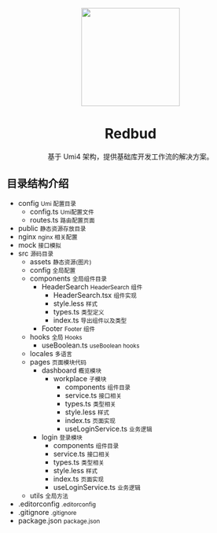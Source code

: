<p align="center">
  <a href="https://redbud.xingkang.wang">
    <img width="200" src="https://cdn.jsdelivr.net/gh/walrusjs/redbud@latest/public/logo.svg">
  </a>
</p>

<h1 align="center">Redbud</h1>

<div align="center">
基于 Umi4 架构，提供基础库开发工作流的解决方案。
</div>

## 目录结构介绍

<Tree>
  <ul>
    <li>
      config
      <small>Umi 配置目录</small>
      <ul>
        <li>
          config.ts
          <small>Umi配置文件</small>
        </li>
        <li>
          routes.ts
          <small>路由配置页面</small>
        </li>
      </ul>
    </li>
    <li>
      public
      <small>静态资源存放目录</small>
    </li>
    <li>
      nginx
      <small>nginx 相关配置</small>
    </li>
    <li>
      mock
      <small>接口模拟</small>
    </li>
    <li>
      src
      <small>源码目录</small>
      <ul>
        <li>
          assets
           <small>静态资源(图片)</small>
        </li>
        <li>
          config
           <small>全局配置</small>
        </li>
        <li>
          components
          <small>全局组件目录</small>
          <ul>
            <li>
              HeaderSearch
              <small>HeaderSearch 组件</small>
              <ul>
                <li>
                  HeaderSearch.tsx
                  <small>组件实现</small>
                </li>
                <li>
                  style.less
                  <small>样式</small>
                </li>
                <li>
                  types.ts
                  <small>类型定义</small>
                </li>
                <li>
                  index.ts
                  <small>导出组件以及类型</small>
                </li>
              </ul>
            </li>
            <li>
              Footer
              <small>Footer 组件</small>
            </li>
          </ul>
        </li>
        <li>
          hooks
          <small>全局 Hooks</small>
          <ul>
            <li>
              useBoolean.ts
              <small>useBoolean hooks</small>
            </li>
          </ul>
        </li>
        <li>
          locales
          <small>多语言</small>
        </li>
        <li>
          pages
          <small>页面模块代码</small>
          <ul>
            <li>
              dashboard
              <small>概览模块</small>
              <ul>
                <li>
                  workplace
                  <small>子模块</small>
                  <ul>
                    <li>
                      components
                      <small>组件目录</small>
                    </li>
                    <li>
                      service.ts
                      <small>接口相关</small>
                    </li>
                    <li>
                      types.ts
                      <small>类型相关</small>
                    </li>
                    <li>
                      style.less
                      <small>样式</small>
                    </li>
                    <li>
                      index.ts
                      <small>页面实现</small>
                    </li>
                    <li>
                      useLoginService.ts
                      <small>业务逻辑</small>
                    </li>
                  </ul>
                </li>
              </ul>
            </li>
            <li>
              login
              <small>登录模块</small>
              <ul>
                <li>
                  components
                  <small>组件目录</small>
                </li>
                <li>
                  service.ts
                  <small>接口相关</small>
                </li>
                <li>
                  types.ts
                  <small>类型相关</small>
                </li>
                <li>
                  style.less
                  <small>样式</small>
                </li>
                <li>
                  index.ts
                  <small>页面实现</small>
                </li>
                <li>
                  useLoginService.ts
                  <small>业务逻辑</small>
                </li>
              </ul>
            </li>
          </ul>
        </li>
        <li>
          utils
          <small>全局方法</small>
        </li>
      </ul>
    </li>
    <li>
      .editorconfig
      <small>.editorconfig</small>
    </li>
    <li>
      .gitignore
      <small>.gitignore</small>
    </li>
    <li>
      package.json
      <small>package.json</small>
    </li>
  </ul>
</Tree>
